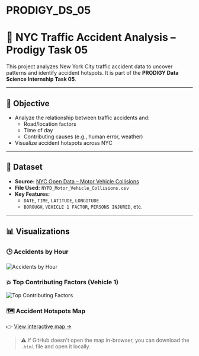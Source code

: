 # PRODIGY_DS_05
# 🚦 NYC Traffic Accident Analysis – Prodigy Task 05

This project analyzes New York City traffic accident data to uncover patterns and identify accident hotspots. It is part of the **PRODIGY Data Science Internship Task 05**.

---

## 📌 Objective

- Analyze the relationship between traffic accidents and:
  - Road/location factors
  - Time of day
  - Contributing causes (e.g., human error, weather)
- Visualize accident hotspots across NYC

---

## 📁 Dataset

- **Source:** [NYC Open Data – Motor Vehicle Collisions](https://www.kaggle.com/datasets/nypd/vehicle-collisions)
- **File Used:** `NYPD_Motor_Vehicle_Collisions.csv`
- **Key Features:**
  - `DATE`, `TIME`, `LATITUDE`, `LONGITUDE`
  - `BOROUGH`, `VEHICLE 1 FACTOR`, `PERSONS INJURED`, etc.

---

## 📊 Visualizations

### 🕒 Accidents by Hour
![Accidents by Hour](result/visualizations/accidents_by_hour.png)

### 💥 Top Contributing Factors (Vehicle 1)
![Top Contributing Factors](result/visualizations/top_contributing_factors.png)

### 🗺️ Accident Hotspots Map
👉 [View interactive map →](result/visualizations/accident_hotspots_map.html)

> ⚠️ If GitHub doesn't open the map in-browser, you can download the `.html` file and open it locally.
